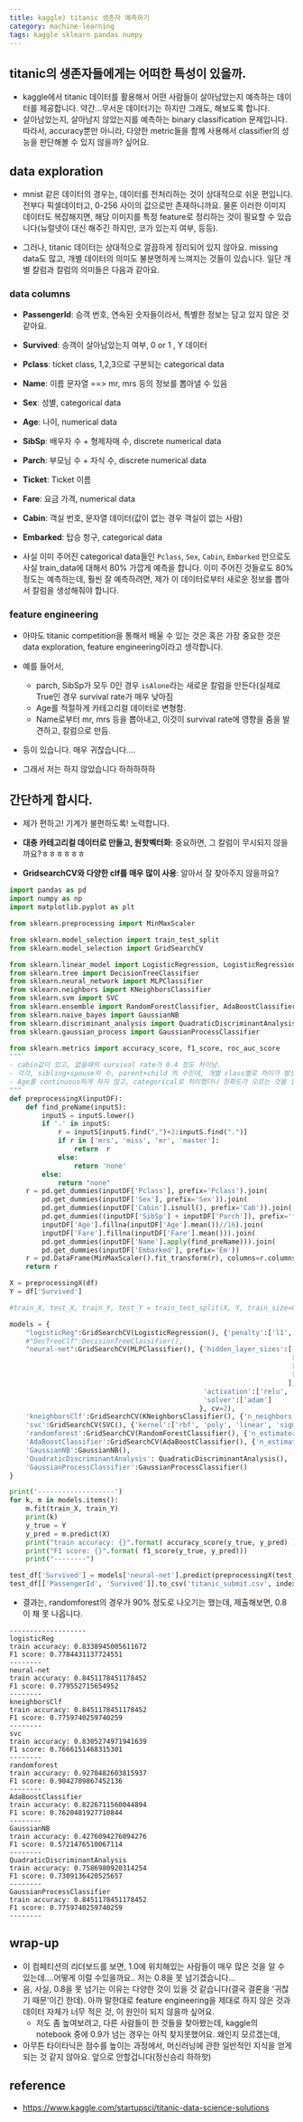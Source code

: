 ```yaml
---
title: kaggle) titanic 생존자 예측하기
category: machine-learning
tags: kaggle sklearn pandas numpy 
---
```


## titanic의 생존자들에게는 어떠한 특성이 있을까.

- kaggle에서 titanic 데이터를 활용해서 어떤 사람들이 살아남았는지 예측하는 데이터를 제공합니다. 약간...무서운 데이터기는 하지만 그래도, 해보도록 합니다.
- 살아남았는지, 살아남지 않았는지를 예측하는 binary classification 문제입니다. 따라서, accuracy뿐만 아니라, 다양한 metric들을 함께 사용해서 classifier의 성능을 판단해볼 수 있지 않을까? 싶어요. 


## data exploration 

- mnist 같은 데이터의 경우는, 데이터를 전처리하는 것이 상대적으로 쉬운 편입니다. 전부다 픽셀데이터고, 0-256 사이의 값으로만 존재하니까요. 물론 이러한 이미지 데이터도 복잡해지면, 해당 이미지를 특정 feature로 정리하는 것이 필요할 수 있습니다(뉴럴넷이 대신 해주긴 하지만, 코가 있는지 여부, 등등).

- 그러나, titanic 데이터는 상대적으로 깔끔하게 정리되어 있지 않아요. missing data도 많고, 개별 데이터의 의미도 불분명하게 느껴지는 것들이 있습니다. 일단 개별 칼럼과 칼럼의 의미들은 다음과 같아요. 

### data columns 

- **PassengerId**: 승객 번호, 연속된 숫자들이라서, 특별한 정보는 담고 있지 않은 것 같아요. 
- **Survived**: 승객이 살아남았는지 여부, 0 or 1 , Y 데이터
- **Pclass**: ticket class, 1,2,3으로 구분되는 categorical data
- **Name**: 이름 문자열 ==> mr, mrs 등의 정보를 뽑아낼 수 있음 
- **Sex**: 성별, categorical data 
- **Age**: 나이, numerical data 
- **SibSp**: 배우자 수 + 형제자매 수, discrete numerical data
- **Parch**: 부모님 수 + 자식 수, discrete numerical data
- **Ticket**: Ticket 이름 
- **Fare**: 요금 가격, numerical data 
- **Cabin**: 객실 번호, 문자열 데이터(값이 없는 경우 객실이 없는 사람)
- **Embarked**: 탑승 항구, categorical data 

- 사실 이미 주어진 categorical data들인 `Pclass`, `Sex`, `Cabin`, `Embarked` 만으로도 사실 train_data에 대해서 80% 가깝게 예측을 합니다. 이미 주어진 것들로도 80% 정도는 예측하는데, 훨씬 잘 예측하려면, 제가 이 데이터로부터 새로운 정보를 뽑아서 칼럼을 생성해줘야 합니다. 

### feature engineering 

- 아마도 titanic competition을 통해서 배울 수 있는 것은 혹은 가장 중요한 것은 data exploration, feature engineering이라고 생각합니다. 

- 예를 들어서, 
    - parch, SibSp가 모두 0인 경우 `isAlone`라는 새로운 칼럼을 만든다(실제로 True인 경우 survival rate가 매우 낮아짐
    - Age를 적절하게 카테고리컬 데이터로 변형함. 
    - Name로부터 mr, mrs 등을 뽑아내고, 이것이 survival rate에 영향을 줌을 발견하고, 칼럼으로 만듬. 
- 등이 있습니다. 매우 귀찮습니다.... 
- 그래서 저는 하지 않았습니다 하하하하하 


## 간단하게 합시다. 

- 제가 편하고! 기계가 불편하도록! 노력합니다. 

- **대충 카테고리컬 데이터로 만들고, 원핫벡터화**: 중요하면, 그 칼럼이 무시되지 않을까요?ㅎㅎㅎㅎㅎㅎ
- **GridsearchCV와 다양한 clf를 매우 많이 사용**: 알아서 잘 찾아주지 않을까요? 


```python
import pandas as pd
import numpy as np 
import matplotlib.pyplot as plt

from sklearn.preprocessing import MinMaxScaler

from sklearn.model_selection import train_test_split
from sklearn.model_selection import GridSearchCV

from sklearn.linear_model import LogisticRegression, LogisticRegressionCV
from sklearn.tree import DecisionTreeClassifier
from sklearn.neural_network import MLPClassifier
from sklearn.neighbors import KNeighborsClassifier
from sklearn.svm import SVC
from sklearn.ensemble import RandomForestClassifier, AdaBoostClassifier
from sklearn.naive_bayes import GaussianNB
from sklearn.discriminant_analysis import QuadraticDiscriminantAnalysis
from sklearn.gaussian_process import GaussianProcessClassifier

from sklearn.metrics import accuracy_score, f1_score, roc_auc_score
"""
- cabin값이 있고, 없을때의 survival rate가 0.4 정도 차이남.
- 각각, sibling+spouse의 수, parent+child 의 수인데, 개별 class별로 차이가 발생함. 
- Age를 continuous하게 하지 않고, categorical로 처리했더니 정확도가 오르는 것을 알 수 있음. 
"""
def preprocessingX(inputDF):
    def find_preName(inputS):
        inputS = inputS.lower()
        if '.' in inputS:
            r = inputS[inputS.find(",")+2:inputS.find(".")]
            if r in ['mrs', 'miss', 'mr', 'master']:
                return  r
            else:
                return 'none'
        else:
            return "none"
    r = pd.get_dummies(inputDF['Pclass'], prefix='Pclass').join(
        pd.get_dummies(inputDF['Sex'], prefix='Sex')).join(
        pd.get_dummies(inputDF['Cabin'].isnull(), prefix='Cab')).join(
        pd.get_dummies((inputDF['SibSp'] + inputDF['Parch']), prefix='fam')).join(
        inputDF['Age'].fillna(inputDF['Age'].mean())//16).join(
        inputDF['Fare'].fillna(inputDF['Fare'].mean())).join(
        pd.get_dummies(inputDF['Name'].apply(find_preName))).join(
        pd.get_dummies(inputDF['Embarked'], prefix='Em'))
    r = pd.DataFrame(MinMaxScaler().fit_transform(r), columns=r.columns)
    return r

X = preprocessingX(df)
Y = df['Survived']

#train_X, test_X, train_Y, test_Y = train_test_split(X, Y, train_size=0.8, random_state=42)

models = {
    "logisticReg":GridSearchCV(LogisticRegression(), {'penalty':['l1', 'l2'], }),
    #"DecTreeClf":DecisionTreeClassifier(),
    "neural-net":GridSearchCV(MLPClassifier(), {'hidden_layer_sizes':[[10, 50, 10],
                                                                      [16, 32, 64, 32, 16, 8, 4], 
                                                                      [10, 20, 40, 80, 160, 80, 40, 20, 10],
                                                                      [16, 128, 16]
                                                                     ], 
                                                'activation':['relu', 'logistic'], 
                                                'solver':['adam']
                                               }, cv=2),
    'kneighborsClf':GridSearchCV(KNeighborsClassifier(), {'n_neighbors':[2, 3, 5, 10]}),
    'svc':GridSearchCV(SVC(), {'kernel':['rbf', 'poly', 'linear', 'sigmoid'], 'C':[1, 10]}),
    'randomforest':GridSearchCV(RandomForestClassifier(), {'n_estimators':[2, 3, 5, 10, 50, 75, 100]}),
    'AdaBoostClassifier':GridSearchCV(AdaBoostClassifier(), {'n_estimators':[2, 3, 5, 10]}),
    'GaussianNB':GaussianNB(), 
    'QuadraticDiscriminantAnalysis': QuadraticDiscriminantAnalysis(), 
    'GaussianProcessClassifier':GaussianProcessClassifier()
}

print('-------------------')
for k, m in models.items():
    m.fit(train_X, train_Y)
    print(k)
    y_true = Y
    y_pred = m.predict(X)
    print("train accuracy: {}".format( accuracy_score(y_true, y_pred) ))
    print("F1 score: {}".format( f1_score(y_true, y_pred)))
    print("--------")

test_df['Survived'] = models['neural-net'].predict(preprocessingX(test_df))
test_df[['PassengerId', 'Survived']].to_csv('titanic_submit.csv', index=False)
```

- 결과는, randomforest의 경우가 90% 정도로 나오기는 했는데, 제출해보면, 0.8이 채 못 나옵니다. 

```
-------------------
logisticReg
train accuracy: 0.8338945005611672
F1 score: 0.7784431137724551
--------
neural-net
train accuracy: 0.8451178451178452
F1 score: 0.779552715654952
--------
kneighborsClf
train accuracy: 0.8451178451178452
F1 score: 0.7759740259740259
--------
svc
train accuracy: 0.8305274971941639
F1 score: 0.7666151468315301
--------
randomforest
train accuracy: 0.9270482603815937
F1 score: 0.9042709867452136
--------
AdaBoostClassifier
train accuracy: 0.8226711560044894
F1 score: 0.7620481927710844
--------
GaussianNB
train accuracy: 0.4276094276094276
F1 score: 0.5721476510067114
--------
QuadraticDiscriminantAnalysis
train accuracy: 0.7586980920314254
F1 score: 0.7309136420525657
--------
GaussianProcessClassifier
train accuracy: 0.8451178451178452
F1 score: 0.7759740259740259
--------
```


## wrap-up 

- 이 컴페티션의 리더보드를 보면, 1.0에 위치해있는 사람들이 매우 많은 것을 알 수 있는데....어떻게 이럴 수있을까요.. 저는 0.8을 못 넘기겠습니다...
- 음, 사실, 0.8을 못 넘기는 이유는 다양한 것이 있을 것 같습니다(결국 결론을 '귀찮기 때문'이긴 한데). 아까 말한대로 feature engineering을 제대로 하지 않은 것과 데이터 자체가 너무 적은 것, 이 원인이 되지 않을까 싶어요. 
    - 저도 좀 높여보려고, 다른 사람들이 한 것들을 찾아봤는데, kaggle의 notebook 중에 0.9가 넘는 경우는 아직 찾지못했어요. 왜인지 모르겠는데,
- 아무튼 타이타닉은 점수를 높이는 과정에서, 머신러닝에 관한 일반적인 지식을 얻게 되는 것 같지 않아요. 앞으로 안할겁니다(정신승리 하하핫)

## reference

- <https://www.kaggle.com/startupsci/titanic-data-science-solutions>